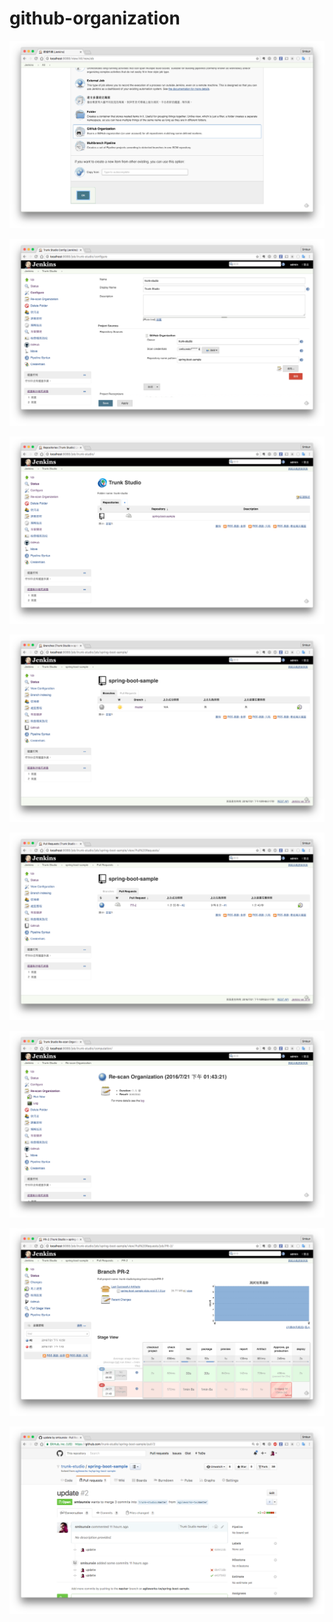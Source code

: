 # github-organization

![](./create-github-organization.png)

![](./setup-task.png)

![](./view-repositories.png)

![](./view-repo.png)

![](./task-pull-request.png)

![](./rescan.png)

![](./build-result.png)

![](./github-pull-request-status.png)
